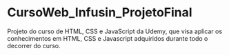 # CursoWeb_Infusin_ProjetoFinal
Projeto do curso de HTML, CSS e JavaScript da Udemy, que visa aplicar os conhecimentos em HTML, CSS e Javascript adquiridos durante todo o decorrer do curso.
